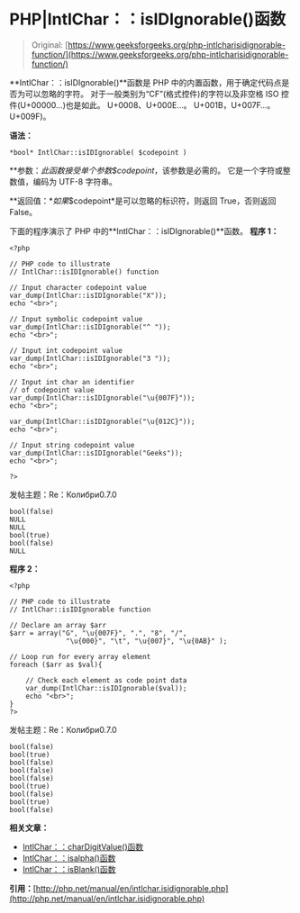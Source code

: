 # PHP|IntlChar：：isIDIgnorable()函数

> Original: [https://www.geeksforgeeks.org/php-intlcharisidignorable-function/](https://www.geeksforgeeks.org/php-intlcharisidignorable-function/)

**IntlChar：：isIDIgnorable()**函数是 PHP 中的内置函数，用于确定代码点是否为可以忽略的字符。 对于一般类别为“CF”(格式控件)的字符以及非空格 ISO 控件(U+00000…)也是如此。 U+0008、U+000E…。 U+001B，U+007F…。 U+009F)。

**语法：**

```
*bool* IntlChar::isIDIgnorable( $codepoint )
```

**参数：**此函数接受单个参数*$codepoint*，该参数是必需的。 它是一个字符或整数值，编码为 UTF-8 字符串。

**返回值：**如果*$codepoint*是可以忽略的标识符，则返回 True，否则返回 False。

下面的程序演示了 PHP 中的**IntlChar：：isIDIgnorable()**函数。
**程序 1：**

```
<?php

// PHP code to illustrate
// IntlChar::isIDIgnorable() function

// Input character codepoint value 
var_dump(IntlChar::isIDIgnorable("X"));
echo "<br>";

// Input symbolic codepoint value 
var_dump(IntlChar::isIDIgnorable("^ "));
echo "<br>";

// Input int codepoint value 
var_dump(IntlChar::isIDIgnorable("3 "));
echo "<br>";

// Input int char an identifier
// of codepoint value
var_dump(IntlChar::isIDIgnorable("\u{007F}"));
echo "<br>";

var_dump(IntlChar::isIDIgnorable("\u{012C}"));
echo "<br>";

// Input string codepoint value 
var_dump(IntlChar::isIDIgnorable("Geeks"));
echo "<br>";

?>
```

发帖主题：Re：Колибри0.7.0

```
bool(false)
NULL
NULL
bool(true)
bool(false)
NULL

```

**程序 2：**

```
<?php

// PHP code to illustrate
// IntlChar::isIDIgnorable function

// Declare an array $arr
$arr = array("G", "\u{007F}", ".", "8", "/",
              "\u{000}", "\t", "\u{007}", "\u{0AB}" );

// Loop run for every array element
foreach ($arr as $val){

    // Check each element as code point data
    var_dump(IntlChar::isIDIgnorable($val));
    echo "<br>";
}
?>
```

发帖主题：Re：Колибри0.7.0

```
bool(false)
bool(true)
bool(false)
bool(false)
bool(false)
bool(true)
bool(false)
bool(true)
bool(false)

```

**相关文章：**

*   [IntlChar：：charDigitValue()函数](https://www.geeksforgeeks.org/php-intlcharchardigitvalue-function/)
*   [IntlChar：：isalpha()函数](https://www.geeksforgeeks.org/php-intlcharisalpha-function/)
*   [IntlChar：：isBlank()函数](https://www.geeksforgeeks.org/php-intlcharisblank-function/)

**引用：**[http://php.net/manual/en/intlchar.isidignorable.php](http://php.net/manual/en/intlchar.isidignorable.php)